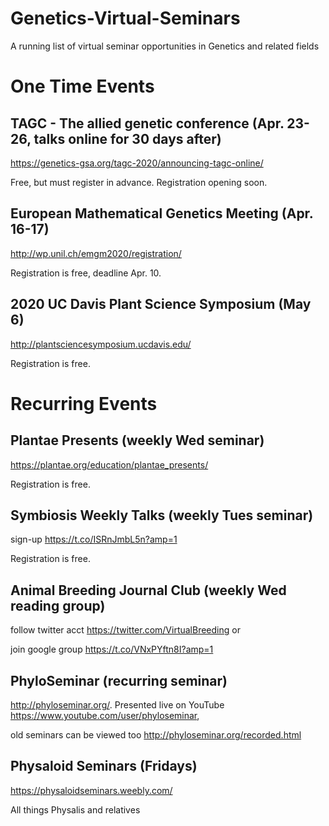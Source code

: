 # Genetics-Virtual-Seminars
A running list of virtual seminar opportunities in Genetics and related fields


# One Time Events
## TAGC - The allied genetic conference (Apr. 23-26, talks online for 30 days after)
https://genetics-gsa.org/tagc-2020/announcing-tagc-online/

Free, but must register in advance. Registration opening soon.

## European Mathematical Genetics Meeting (Apr. 16-17)
http://wp.unil.ch/emgm2020/registration/

Registration is free, deadline Apr. 10.

## 2020 UC Davis Plant Science Symposium (May 6)
http://plantsciencesymposium.ucdavis.edu/

Registration is free.


# Recurring Events

## Plantae Presents (weekly Wed seminar)
https://plantae.org/education/plantae_presents/

Registration is free.

## Symbiosis Weekly Talks (weekly Tues seminar)
sign-up https://t.co/ISRnJmbL5n?amp=1

Registration is free.

## Animal Breeding Journal Club (weekly Wed reading group)
follow twitter acct https://twitter.com/VirtualBreeding or 

join google group https://t.co/VNxPYftn8I?amp=1

## PhyloSeminar (recurring seminar)
http://phyloseminar.org/. 
Presented live on YouTube https://www.youtube.com/user/phyloseminar,

old seminars can be viewed too http://phyloseminar.org/recorded.html

## Physaloid Seminars (Fridays)
https://physaloidseminars.weebly.com/

All things Physalis and relatives

